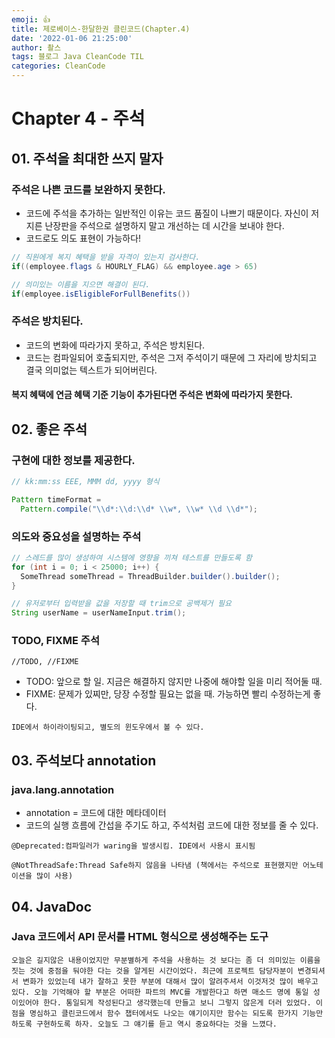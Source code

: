 ```yaml
---
emoji: 👍
title: 제로베이스-한달한권 클린코드(Chapter.4)
date: '2022-01-06 21:25:00'
author: 촬스
tags: 블로그 Java CleanCode TIL
categories: CleanCode
---
```


# Chapter 4 - 주석

## 01. 주석을 최대한 쓰지 말자

### 주석은 나쁜 코드를 보완하지 못한다.

- 코드에 주석을 추가하는 일반적인 이유는 코드 품질이 나쁘기 때문이다. 자신이 저지른 난장판을 주석으로 설명하지 말고 개선하는 데 시간을 보내야 한다.
- 코드로도 의도 표현이 가능하다!

```java
// 직원에게 복지 혜택을 받을 자격이 있는지 검사한다.
if((employee.flags & HOURLY_FLAG) && employee.age > 65)

// 의미있는 이름을 지으면 해결이 된다.
if(employee.isEligibleForFullBenefits())
```

### 주석은 방치된다.

- 코드의 변화에 따라가지 못하고, 주석은 방치된다.
- 코드는 컴파일되어 호출되지만, 주석은 그저 주석이기 때문에 그 자리에 방치되고 결국 의미없는 텍스트가 되어버린다.

#### 복지 혜택에 연금 혜택 기준 기능이 추가된다면 주석은 변화에 따라가지 못한다.

## 02. 좋은 주석

### 구현에 대한 정보를 제공한다.

```java
// kk:mm:ss EEE, MMM dd, yyyy 형식

Pattern timeFormat =
  Pattern.compile("\\d*:\\d:\\d* \\w*, \\w* \\d \\d*");
```

### 의도와 중요성을 설명하는 주석

```java
// 스레드를 많이 생성하여 시스템에 영향을 끼쳐 테스트를 만들도록 함
for (int i = 0; i < 25000; i++) {
  SomeThread someThread = ThreadBuilder.builder().builder();
}

// 유저로부터 입력받을 값을 저장할 때 trim으로 공백제거 필요
String userName = userNameInput.trim();
```

### TODO, FIXME 주석

`//TODO, //FIXME`

- TODO: 앞으로 할 일. 지금은 해결하지 않지만 나중에 해야할 일을 미리 적어둘 때.
- FIXME: 문제가 있찌만, 당장 수정할 필요는 없을 때. 가능하면 빨리 수정하는게 좋다.

`IDE에서 하이라이팅되고, 별도의 윈도우에서 볼 수 있다.`

## 03. 주석보다 annotation

### java.lang.annotation

- annotation = 코드에 대한 메타데이터
- 코드의 실행 흐름에 간섭을 주기도 하고, 주석처럼 코드에 대한 정보를 줄 수 있다.

`@Deprecated:컴파일러가 waring을 발생시킴. IDE에서 사용시 표시됨`

`@NotThreadSafe:Thread Safe하지 않음을 나타냄 (책에서는 주석으로 표현했지만 어노테이션을 많이 사용)`

## 04. JavaDoc

### Java 코드에서 API 문서를 HTML 형식으로 생성해주는 도구

`오늘은 길지않은 내용이었지만 무분별하게 주석을 사용하는 것 보다는 좀 더 의미있는 이름을 짓는 것에 중점을 둬야한 다는 것을 알게된 시간이었다. 최근에 프로젝트 담당자분이 변경되셔서 변화가 있었는데 내가 잘하고 못한 부분에 대해서 많이 알려주셔서 이것저것 많이 배우고 있다. 오늘 기억해야 할 부분은 어떠한 파트의 MVC를 개발한다고 하면 매소드 명에 통일 성이있어야 한다. 통일되게 작성된다고 생각했는데 만들고 보니 그렇지 않은게 더러 있었다. 이점을 명심하고 클린코드에서 함수 챕터에서도 나오는 얘기이지만 함수는 되도록 한가지 기능만 하도록 구현하도록 하자. 오늘도 그 얘기를 듣고 역시 중요하다는 것을 느꼈다.`

```toc

```
